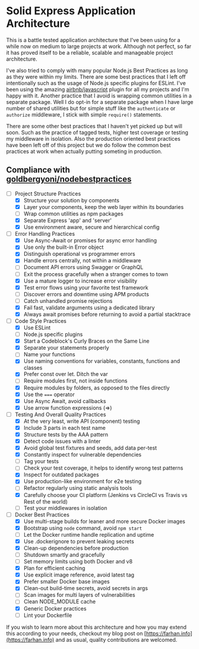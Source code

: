 # Solid Express Application Architecture

This is a battle tested application architecture that I've been using for a while now on medium to large projects at work. Although not perfect, so far it has proved itself to be a reliable, scalable and manageable project architecture.

I've also tried to comply with many popular Node.js Best Practices as long as they were within my limits. There are some best practices that I left off intentionally such as the usage of Node.js specific plugins for ESLint. I've been using the amazing [airbnb/javascript](https://github.com/airbnb/javascript) plugin for all my projects and I'm happy with it. Another practice that I avoid is wrapping common utilities in a separate package. Well I do opt-in for a separate package when I have large number of shared utilities but for simple stuff like the `authenticate` or `authorize` middleware, I stick with simple `require()` statements.

There are some other best practices that I haven't yet picked up but will soon. Such as the practice of tagged tests, higher test coverage or testing my middleware in isolation. Also the production oriented best practices have been left off of this project but we do follow the common best practices at work when actually putting someting in production.

## Compliance with [goldbergyoni/nodebestpractices](https://github.com/goldbergyoni/nodebestpractices/)

- [ ] Project Structure Practices
    - [x] Structure your solution by components
    - [x] Layer your components, keep the web layer within its boundaries
    - [ ] Wrap common utilities as npm packages
    - [x] Separate Express 'app' and 'server'
    - [x] Use environment aware, secure and hierarchical config
- [ ] Error Handling Practices
    - [x] Use Async-Await or promises for async error handling
    - [x] Use only the built-in Error object
    - [x] Distinguish operational vs programmer errors
    - [x] Handle errors centrally, not within a middleware
    - [ ] Document API errors using Swagger or GraphQL
    - [ ] Exit the process gracefully when a stranger comes to town
    - [x] Use a mature logger to increase error visibility
    - [x] Test error flows using your favorite test framework
    - [ ] Discover errors and downtime using APM products
    - [ ] Catch unhandled promise rejections
    - [x] Fail fast, validate arguments using a dedicated library
    - [x] Always await promises before returning to avoid a partial stacktrace
- [ ] Code Style Practices
    - [x] Use ESLint
    - [ ] Node.js specific plugins
    - [x] Start a Codeblock's Curly Braces on the Same Line
    - [x] Separate your statements properly
    - [ ] Name your functions
    - [x] Use naming conventions for variables, constants, functions and classes
    - [x] Prefer const over let. Ditch the var
    - [ ] Require modules first, not inside functions
    - [x] Require modules by folders, as opposed to the files directly
    - [x] Use the `===` operator
    - [x] Use Async Await, avoid callbacks
    - [x] Use arrow function expressions (=>)
- [ ] Testing And Overall Quality Practices
    - [x] At the very least, write API (component) testing
    - [x] Include 3 parts in each test name
    - [x] Structure tests by the AAA pattern
    - [x] Detect code issues with a linter
    - [x] Avoid global test fixtures and seeds, add data per-test
    - [x] Constantly inspect for vulnerable dependencies
    - [ ] Tag your tests
    - [ ] Check your test coverage, it helps to identify wrong test patterns
    - [x] Inspect for outdated packages
    - [x] Use production-like environment for e2e testing
    - [ ] Refactor regularly using static analysis tools
    - [x] Carefully choose your CI platform (Jenkins vs CircleCI vs Travis vs Rest of the world)
    - [ ] Test your middlewares in isolation
- [ ] Docker Best Practices
    - [x] Use multi-stage builds for leaner and more secure Docker images
    - [x] Bootstrap using `node` command, avoid `npm start`
    - [ ] Let the Docker runtime handle replication and uptime
    - [x] Use .dockerignore to prevent leaking secrets
    - [x] Clean-up dependencies before production
    - [ ] Shutdown smartly and gracefully
    - [ ] Set memory limits using both Docker and v8
    - [x] Plan for efficient caching
    - [x] Use explicit image reference, avoid latest tag
    - [x] Prefer smaller Docker base images
    - [x] Clean-out build-time secrets, avoid secrets in args
    - [ ] Scan images for multi layers of vulnerabilities
    - [ ] Clean NODE_MODULE cache
    - [x] Generic Docker practices
    - [ ] Lint your Dockerfile

If you wish to learn more about this architecture and how you may extend this according to your needs, checkout my blog post on [https://farhan.info](https://farhan.info) and as usual, quality contributions are welcomed.